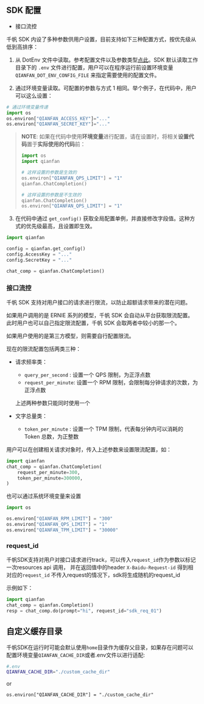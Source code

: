 ## SDK 配置
- 接口流控

千帆 SDK 内设了多种参数供用户设置，目前支持如下三种配置方式，按优先级从低到高排序：

1. 从 DotEnv 文件中读取。参考配置文件以及参数类型[点此](https://github.com/baidubce/bce-qianfan-sdk/blob/main/dotenv_config_sample.env)。SDK 默认读取工作目录下的 `.env` 文件进行配置，用户可以在程序运行前设置环境变量 `QIANFAN_DOT_ENV_CONFIG_FILE` 来指定需要使用的配置文件。

2. 通过环境变量读取。可配置的参数与方式 1 相同。举个例子，在代码中，用户可以这么设置：
```python
# 通过环境变量传递
import os
os.environ["QIANFAN_ACCESS_KEY"]="..."
os.environ["QIANFAN_SECRET_KEY"]="..."
```

> **NOTE**: 如果在代码中使用**环境变量**进行配置，请在设置时，将相关**设置代码**置于**实际使用的代码**前：
> ```python
> import os
> import qianfan
> 
> # 这样设置的参数是生效的
> os.environ["QIANFAN_QPS_LIMIT"] = "1"
> qianfan.ChatCompletion()
> 
> # 这样设置的参数是不生效的
> qianfan.ChatCompletion()
> os.environ["QIANFAN_QPS_LIMIT"] = "1"
> ```

3. 在代码中通过 `get_config()` 获取全局配置单例，并直接修改字段值。这种方式的优先级最高，且设置即生效。
```python
import qianfan

config = qianfan.get_config()
config.AccessKey = "..."
config.SecretKey = "..."

chat_comp = qianfan.ChatCompletion()
```

### 接口流控
千帆 SDK 支持对用户接口的请求进行限流，以防止超额请求带来的潜在问题。

如果用户调用的是 ERNIE 系列的模型，千帆 SDK 会自动从平台获取限流配置。
此时用户也可以自己指定限流配置，千帆 SDK 会取两者中较小的那一个。

如果用户使用的是第三方模型，则需要自行配置限流。

现在的限流配置包括两类三种：
+ 请求频率类：
  + `query_per_second` : 设置一个 QPS 限制，为正浮点数
  + `request_per_minute`: 设置一个 RPM 限制，会限制每分钟请求的次数，为正浮点数
  
  上述两种参数只能同时使用一个
+ 文字总量类：
  + `token_per_minute` : 设置一个 TPM 限制，代表每分钟内可以消耗的 Token 总数，为正整数

用户可以在创建相关请求对象时，传入上述参数来设置限流配置，如：
```python
import qianfan
chat_comp = qianfan.ChatCompletion(
    request_per_minute=300,
    token_per_minute=300000,
)
```

也可以通过系统环境变量来设置
```python
import os

os.environ["QIANFAN_RPM_LIMIT"] = "300"
os.environ["QIANFAN_QPS_LIMIT"] = "1"
os.environ["QIANFAN_TPM_LIMIT"] = "30000"
```

### request_id

千帆SDK支持对用户对接口请求进行track，可以传入`request_id`作为参数以标记一次resources api 调用， 并在返回值中的header `X-Baidu-Request-id` 得到相对应的`request_id`
不传入request的情况下，sdk将生成随机的request_id

示例如下：
```python
import qianfan 
chat_comp = qianfan.Completion()
resp = chat_comp.do(prompt="hi", request_id="sdk_req_01")
```

## 自定义缓存目录

千帆SDK在运行时可能会默认使用`home`目录作为缓存父目录，如果存在问题可以配置环境变量`QIANFAN_CACHE_DIR`或者.env文件以进行适配:
```bash
#.env
QIANFAN_CACHE_DIR="./custom_cache_dir"
```
or
```env
os.environ["QIANFAN_CACHE_DIR"] = "./custom_cache_dir"
```